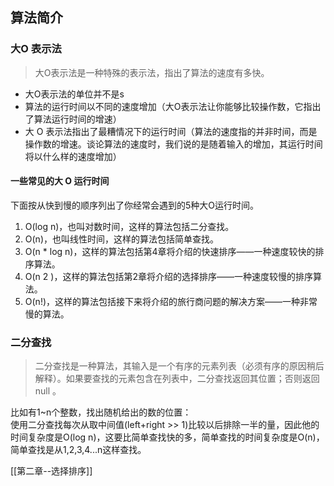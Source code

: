 ## 算法简介

### 大O 表示法
> 大O表示法是一种特殊的表示法，指出了算法的速度有多快。

+ 大O表示法的单位并不是s
+ 算法的运行时间以不同的速度增加（大O表示法让你能够比较操作数，它指出了算法运行时间的增速）
+ 大 O 表示法指出了最糟情况下的运行时间（算法的速度指的并非时间，而是操作数的增速。谈论算法的速度时，我们说的是随着输入的增加，其运行时间将以什么样的速度增加）

#### 一些常见的大 O 运行时间
下面按从快到慢的顺序列出了你经常会遇到的5种大O运行时间。    
1. O(log n)，也叫对数时间，这样的算法包括二分查找。
2. O(n)，也叫线性时间，这样的算法包括简单查找。
3. O(n * log n)，这样的算法包括第4章将介绍的快速排序——一种速度较快的排序算法。
4. O(n 2 )，这样的算法包括第2章将介绍的选择排序——一种速度较慢的排序算法。
5. O(n!)，这样的算法包括接下来将介绍的旅行商问题的解决方案——一种非常慢的算法。

### 二分查找
> 二分查找是一种算法，其输入是一个有序的元素列表（必须有序的原因稍后解释）。如果要查找的元素包含在列表中，二分查找返回其位置；否则返回 null 。

比如有1~n个整数，找出随机给出的数的位置：   
使用二分查找每次从取中间值(left+right >> 1)比较以后排除一半的量，因此他的时间复杂度是O(log n)，这要比简单查找快的多，简单查找的时间复杂度是O(n)，简单查找是从1,2,3,4...n这样查找。

[[第二章--选择排序]]